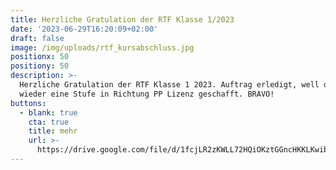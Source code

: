 ```yaml
---
title: Herzliche Gratulation der RTF Klasse 1/2023
date: '2023-06-29T16:20:09+02:00'
draft: false
image: /img/uploads/rtf_kursabschluss.jpg
positionx: 50
positiony: 50
description: >-
  Herzliche Gratulation der RTF Klasse 1 2023. Auftrag erledigt, well done. Und
  wieder eine Stufe in Richtung PP Lizenz geschafft. BRAVO!
buttons:
  - blank: true
    cta: true
    title: mehr
    url: >-
      https://drive.google.com/file/d/1fcjLR2zKWLL72HQiOKztGGncHKKLKwib/view?usp=sharing
---
```


